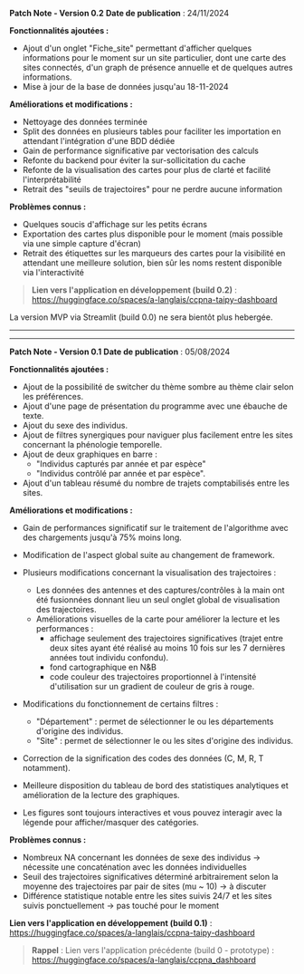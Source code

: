 **Patch Note - Version 0.2**
**Date de publication** : 24/11/2024

**Fonctionnalités ajoutées :**

- Ajout d'un onglet "Fiche_site" permettant d'afficher quelques informations pour le moment sur un site particulier, dont une carte des sites connectés, d'un graph de présence annuelle et de quelques autres informations.
- Mise à jour de la base de données jusqu'au 18-11-2024

**Améliorations et modifications :**

- Nettoyage des données terminée
- Split des données en plusieurs tables pour faciliter les importation en attendant l'intégration d'une BDD dédiée
- Gain de performance significative par vectorisation des calculs
- Refonte du backend pour éviter la sur-sollicitation du cache
- Refonte de la visualisation des cartes pour plus de clarté et facilité l'interprétabilité
- Retrait des "seuils de trajectoires" pour ne perdre aucune information

**Problèmes connus :**

- Quelques soucis d'affichage sur les petits écrans
- Exportation des cartes plus disponible pour le moment (mais possible via une simple capture d'écran)
- Retrait des étiquettes sur les marqueurs des cartes pour la visibilité en attendant une meilleure solution, bien sûr les noms restent disponible via l'interactivité

> **Lien vers l'application en développement (build 0.2)** : https://huggingface.co/spaces/a-langlais/ccpna-taipy-dashboard

La version MVP via Streamlit (build 0.0) ne sera bientôt plus hebergée.
_________________________________________________________________________________
_________________________________________________________________________________

**Patch Note - Version 0.1**
**Date de publication** : 05/08/2024

**Fonctionnalités ajoutées :**

- Ajout de la possibilité de switcher du thème sombre au thème clair selon les préférences.
- Ajout d'une page de présentation du programme avec une ébauche de texte.
- Ajout du sexe des individus.
- Ajout de filtres synergiques pour naviguer plus facilement entre les sites concernant la phénologie temporelle.
- Ajout de deux graphiques en barre :
    * "Individus capturés par année et par espèce"
    * "Individus contrôlé par année et par espèce".
- Ajout d'un tableau résumé du nombre de trajets comptabilisés entre les sites.

**Améliorations et modifications :**

- Gain de performances significatif sur le traitement de l'algorithme avec des chargements jusqu'à 75% moins long.
- Modification de l'aspect global suite au changement de framework.
- Plusieurs modifications concernant la visualisation des trajectoires :
    * Les données des antennes et des captures/contrôles à la main ont été fusionnées donnant lieu un seul onglet global de visualisation des trajectoires.
    * Améliorations visuelles de la carte pour améliorer la lecture et les performances :
        * affichage seulement des trajectoires significatives (trajet entre deux sites ayant été réalisé au moins 10 fois sur les 7 dernières années tout individu confondu).
        * fond cartographique en N&B
        * code couleur des trajectoires proportionnel à l'intensité d'utilisation sur un gradient de couleur de gris à rouge.

- Modifications du fonctionnement de certains filtres :
    * "Département" : permet de sélectionner le ou les départements d'origine des individus.
    * "Site" : permet de sélectionner le ou les sites d'origine des individus.
- Correction de la signification des codes des données (C, M, R, T notamment).
- Meilleure disposition du tableau de bord des statistiques analytiques et amélioration de la lecture des graphiques.
- Les figures sont toujours interactives et vous pouvez interagir avec la légende pour afficher/masquer des catégories.

**Problèmes connus :**

- Nombreux NA concernant les données de sexe des individus -> nécessite une concaténation avec les données individuelles
- Seuil des trajectoires significatives déterminé arbitrairement selon la moyenne des trajectoires par pair de sites (mu ~ 10) -> à discuter
- Différence statistique notable entre les sites suivis 24/7 et les sites suivis ponctuellement -> pas touché pour le moment

**Lien vers l'application en développement (build 0.1)** : https://huggingface.co/spaces/a-langlais/ccpna-taipy-dashboard

> **Rappel** : Lien vers l'application précédente (build 0 - prototype) : https://huggingface.co/spaces/a-langlais/ccpna_dashboard